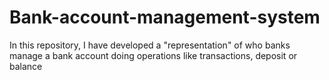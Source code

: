 # Bank-account-management-system
In this repository, I have developed a "representation" of who banks manage a bank account doing operations like transactions, deposit or balance

